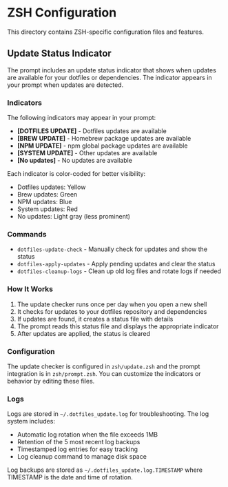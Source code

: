 # ZSH Configuration

This directory contains ZSH-specific configuration files and features.

## Update Status Indicator

The prompt includes an update status indicator that shows when updates are available for your dotfiles or dependencies. The indicator appears in your prompt when updates are detected.

### Indicators

The following indicators may appear in your prompt:

- **[DOTFILES UPDATE]** - Dotfiles updates are available
- **[BREW UPDATE]** - Homebrew package updates are available
- **[NPM UPDATE]** - npm global package updates are available
- **[SYSTEM UPDATE]** - Other updates are available
- **[No updates]** - No updates are available

Each indicator is color-coded for better visibility:
- Dotfiles updates: Yellow
- Brew updates: Green
- NPM updates: Blue
- System updates: Red
- No updates: Light gray (less prominent)

### Commands

- `dotfiles-update-check` - Manually check for updates and show the status
- `dotfiles-apply-updates` - Apply pending updates and clear the status
- `dotfiles-cleanup-logs` - Clean up old log files and rotate logs if needed

### How It Works

1. The update checker runs once per day when you open a new shell
2. It checks for updates to your dotfiles repository and dependencies
3. If updates are found, it creates a status file with details
4. The prompt reads this status file and displays the appropriate indicator
5. After updates are applied, the status is cleared

### Configuration

The update checker is configured in `zsh/update.zsh` and the prompt integration is in `zsh/prompt.zsh`. You can customize the indicators or behavior by editing these files.

### Logs

Logs are stored in `~/.dotfiles_update.log` for troubleshooting. The log system includes:

- Automatic log rotation when the file exceeds 1MB
- Retention of the 5 most recent log backups
- Timestamped log entries for easy tracking
- Log cleanup command to manage disk space

Log backups are stored as `~/.dotfiles_update.log.TIMESTAMP` where TIMESTAMP is the date and time of rotation. 